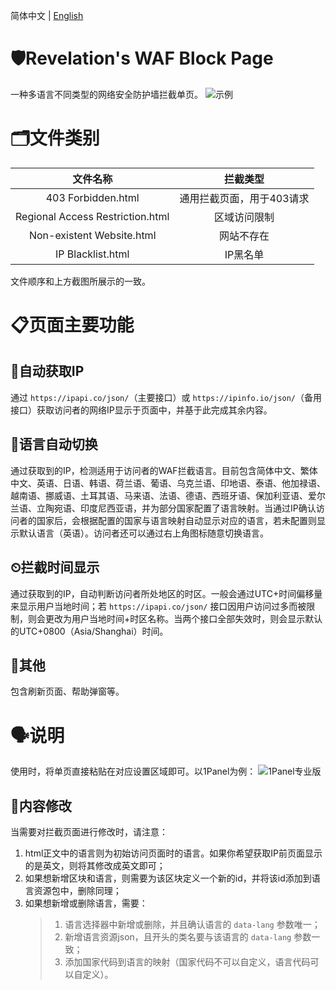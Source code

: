 简体中文 | [English](README_en.md)
# 🛡️Revelation's WAF Block Page
一种多语言不同类型的网络安全防护墙拦截单页。
![示例](https://github.com/user-attachments/assets/5bee7eb5-2566-418e-b0aa-2d83271ba25d)

# 🗂️文件类别
|文件名称|拦截类型|
|:--:|:--:|
|403 Forbidden.html|通用拦截页面，用于403请求|
|Regional Access Restriction.html|区域访问限制|
|Non-existent Website.html|网站不存在|
|IP Blacklist.html|IP黑名单|
文件顺序和上方截图所展示的一致。

# 📋页面主要功能
## 🛜自动获取IP
通过 `https://ipapi.co/json/`（主要接口）或 `https://ipinfo.io/json/`（备用接口）获取访问者的网络IP显示于页面中，并基于此完成其余内容。

## 💬语言自动切换
通过获取到的IP，检测适用于访问者的WAF拦截语言。目前包含简体中文、繁体中文、英语、日语、韩语、荷兰语、葡语、乌克兰语、印地语、泰语、他加禄语、越南语、挪威语、土耳其语、马来语、法语、德语、西班牙语、保加利亚语、爱尔兰语、立陶宛语、印度尼西亚语，并为部分国家配置了语言映射。当通过IP确认访问者的国家后，会根据配置的国家与语言映射自动显示对应的语言，若未配置则显示默认语言（英语）。访问者还可以通过右上角图标随意切换语言。

## ⏲拦截时间显示
通过获取到的IP，自动判断访问者所处地区的时区。一般会通过UTC+时间偏移量来显示用户当地时间；若 `https://ipapi.co/json/` 接口因用户访问过多而被限制，则会更改为用户当地时间+时区名称。当两个接口全部失效时，则会显示默认的UTC+0800（Asia/Shanghai）时间。

## 🎇其他
包含刷新页面、帮助弹窗等。

# 🗣说明
使用时，将单页直接粘贴在对应设置区域即可。以1Panel为例：
![1Panel专业版](https://github.com/user-attachments/assets/eaabe285-a868-4c68-b1a7-36d1f1f81079)

## 📩内容修改
当需要对拦截页面进行修改时，请注意：
1. html正文中的语言则为初始访问页面时的语言。如果你希望获取IP前页面显示的是英文，则将其修改成英文即可；
2. 如果想新增区块和语言，则需要为该区块定义一个新的id，并将该id添加到语言资源包中，删除同理；
3. 如果想新增或删除语言，需要：
      > 1. 语言选择器中新增或删除，并且确认语言的 `data-lang` 参数唯一；
      > 2. 新增语言资源json，且开头的类名要与该语言的 `data-lang` 参数一致；
      > 3. 添加国家代码到语言的映射（国家代码不可以自定义，语言代码可以自定义）。

